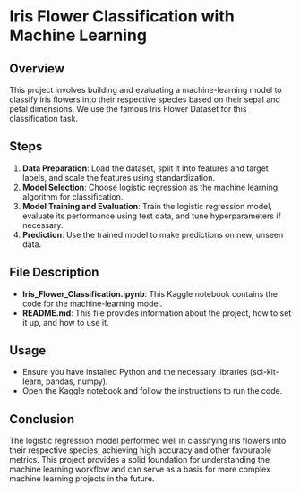 # Iris Flower Classification with Machine Learning

## Overview
This project involves building and evaluating a machine-learning model to classify iris flowers into their respective species based on their sepal and petal dimensions. We use the famous Iris Flower Dataset for this classification task.

## Steps
1. **Data Preparation**: Load the dataset, split it into features and target labels, and scale the features using standardization.
2. **Model Selection**: Choose logistic regression as the machine learning algorithm for classification.
3. **Model Training and Evaluation**: Train the logistic regression model, evaluate its performance using test data, and tune hyperparameters if necessary.
4. **Prediction**: Use the trained model to make predictions on new, unseen data.

## File Description
- **Iris_Flower_Classification.ipynb**: This Kaggle notebook contains the code for the machine-learning model.
- **README.md**: This file provides information about the project, how to set it up, and how to use it.

## Usage
- Ensure you have installed Python and the necessary libraries (sci-kit-learn, pandas, numpy).
- Open the Kaggle notebook and follow the instructions to run the code.

## Conclusion
The logistic regression model performed well in classifying iris flowers into their respective species, achieving high accuracy and other favourable metrics. This project provides a solid foundation for understanding the machine learning workflow and can serve as a basis for more complex machine learning projects in the future.


